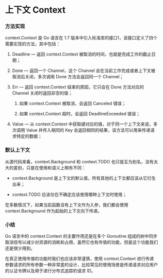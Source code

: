 # 上下文 Context

### 方法实现

context.Context 是 Go 语言在 1.7 版本中引入标准库的接口1，该接口定义了四个需要实现的方法，其中包括：

1. Deadline — 返回 context.Context 被取消的时间，也就是完成工作的截止日期；

2. Done — 返回一个 Channel，这个 Channel 会在当前工作完成或者上下文被取消后关闭，多次调用 Done 方法会返回同一个 Channel；

3. Err — 返回 context.Context 结束的原因，它只会在 Done 方法对应的 Channel 关闭时返回非空的值；

    1. 如果 context.Context 被取消，会返回 Canceled 错误；
    
    2. 如果 context.Context 超时，会返回 DeadlineExceeded 错误；

4. Value — 从 context.Context 中获取键对应的值，对于同一个上下文来说，多次调用 Value 并传入相同的 Key 会返回相同的结果，该方法可以用来传递请求特定的数据；

### 默认上下文 

从源代码来看，context.Background 和 context.TODO 也只是互为别名，没有太大的差别，只是在使用和语义上稍有不同：

- context.Background 是上下文的默认值，所有其他的上下文都应该从它衍生出来；

- context.TODO 应该仅在不确定应该使用哪种上下文时使用；

在多数情况下，如果当前函数没有上下文作为入参，我们都会使用 context.Background 作为起始的上下文向下传递。

### 小结

Go 语言中的 context.Context 的主要作用还是在多个 Goroutine 组成的树中同步取消信号以减少对资源的消耗和占用，虽然它也有传值的功能，但是这个功能我们还是很少用到。

在真正使用传值的功能时我们也应该非常谨慎，使用 context.Context 进行传递参数请求的所有参数一种非常差的设计，比较常见的使用场景是传递请求对应用户的认证令牌以及用于进行分布式追踪的请求 ID。